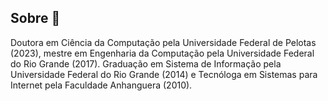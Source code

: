 ## Sobre 👋

Doutora em Ciência da Computação pela Universidade Federal de Pelotas (2023), mestre em Engenharia da Computação pela Universidade Federal do Rio Grande (2017). Graduação em Sistema de Informação pela Universidade Federal do Rio Grande (2014) e Tecnóloga em Sistemas para Internet pela Faculdade Anhanguera (2010).
<!--
**Icsuran/Icsuran** is a ✨ _special_ ✨ repository because its `README.md` (this file) appears on your GitHub profile.

Here are some ideas to get you started:

- 🔭 I’m currently working on ...
- 🌱 I’m currently learning ...
- 👯 I’m looking to collaborate on ...
- 🤔 I’m looking for help with ...
- 💬 Ask me about ...
- 📫 How to reach me: ...
- 😄 Pronouns: ...
- ⚡ Fun fact: ...
-->
